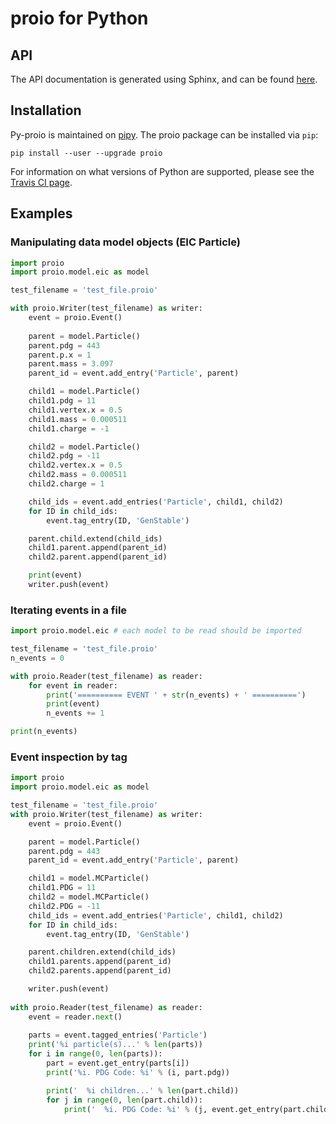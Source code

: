 # proio for Python
## API
The API documentation is generated using Sphinx, and can be found
[here](https://decibelcooper.github.io/py-proio-docs/).

## Installation
Py-proio is maintained on [pipy](https://pypi.python.org/pypi/proio).  The
proio package can be installed via
`pip`:
```shell
pip install --user --upgrade proio
```

For information on what versions of Python are supported, please see the
[Travis CI page](https://travis-ci.org/decibelcooper/proio).

## Examples
### Manipulating data model objects (EIC Particle)
```python
import proio
import proio.model.eic as model

test_filename = 'test_file.proio'

with proio.Writer(test_filename) as writer:
    event = proio.Event()
    
    parent = model.Particle()
    parent.pdg = 443
    parent.p.x = 1
    parent.mass = 3.097
    parent_id = event.add_entry('Particle', parent)

    child1 = model.Particle()
    child1.pdg = 11
    child1.vertex.x = 0.5
    child1.mass = 0.000511
    child1.charge = -1

    child2 = model.Particle()
    child2.pdg = -11
    child2.vertex.x = 0.5
    child2.mass = 0.000511
    child2.charge = 1

    child_ids = event.add_entries('Particle', child1, child2)
    for ID in child_ids:
        event.tag_entry(ID, 'GenStable')

    parent.child.extend(child_ids)
    child1.parent.append(parent_id)
    child2.parent.append(parent_id)

    print(event)
    writer.push(event)
```

### Iterating events in a file
```python
import proio.model.eic # each model to be read should be imported

test_filename = 'test_file.proio'
n_events = 0

with proio.Reader(test_filename) as reader:
    for event in reader:
        print('========== EVENT ' + str(n_events) + ' ==========')
        print(event)
        n_events += 1

print(n_events)
```

### Event inspection by tag
```python
import proio
import proio.model.eic as model

test_filename = 'test_file.proio'
with proio.Writer(test_filename) as writer:
    event = proio.Event()

    parent = model.Particle()
    parent.pdg = 443
    parent_id = event.add_entry('Particle', parent)

    child1 = model.MCParticle()
    child1.PDG = 11
    child2 = model.MCParticle()
    child2.PDG = -11
    child_ids = event.add_entries('Particle', child1, child2)
    for ID in child_ids:
        event.tag_entry(ID, 'GenStable')

    parent.children.extend(child_ids)
    child1.parents.append(parent_id)
    child2.parents.append(parent_id)

    writer.push(event)
    
with proio.Reader(test_filename) as reader:
    event = reader.next()
    
    parts = event.tagged_entries('Particle')
    print('%i particle(s)...' % len(parts))
    for i in range(0, len(parts)):
        part = event.get_entry(parts[i])
        print('%i. PDG Code: %i' % (i, part.pdg))

        print('  %i children...' % len(part.child))
        for j in range(0, len(part.child)):
            print('  %i. PDG Code: %i' % (j, event.get_entry(part.child[j]).pdg))
```
